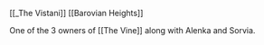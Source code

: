 [[_The Vistani]] [[Barovian Heights]]

One of the 3 owners of [[The Vine]] along with Alenka and Sorvia.